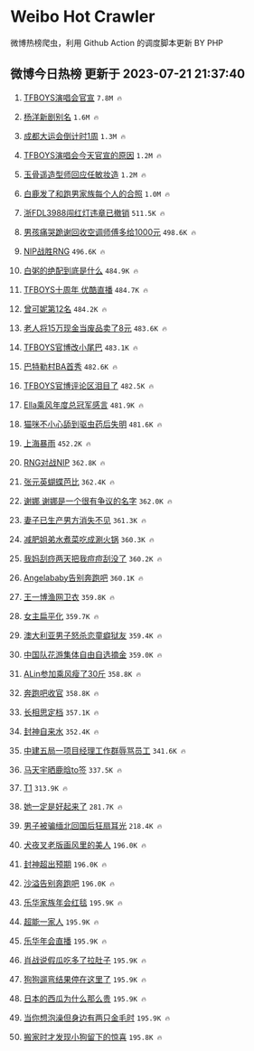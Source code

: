 # Weibo Hot Crawler 



微博热榜爬虫，利用 Github Action 的调度脚本更新 BY PHP 


## 微博今日热榜 更新于 2023-07-21 21:37:40 
1. [TFBOYS演唱会官宣](https://s.weibo.com/weibo?q=%23TFBOYS%E6%BC%94%E5%94%B1%E4%BC%9A%E5%AE%98%E5%AE%A3%23&t=31&band_rank=1&Refer=top) `7.8M 🔥` 

1. [杨洋新剧别名](https://s.weibo.com/weibo?q=%E6%9D%A8%E6%B4%8B%E6%96%B0%E5%89%A7%E5%88%AB%E5%90%8D&t=31&band_rank=2&Refer=top) `1.6M 🔥` 

1. [成都大运会倒计时1周](https://s.weibo.com/weibo?q=%23%E6%88%90%E9%83%BD%E5%A4%A7%E8%BF%90%E4%BC%9A%E5%80%92%E8%AE%A1%E6%97%B61%E5%91%A8%23&t=31&band_rank=3&Refer=top) `1.3M 🔥` 

1. [TFBOYS演唱会今天官宣的原因](https://s.weibo.com/weibo?q=%23TFBOYS%E6%BC%94%E5%94%B1%E4%BC%9A%E4%BB%8A%E5%A4%A9%E5%AE%98%E5%AE%A3%E7%9A%84%E5%8E%9F%E5%9B%A0%23&t=31&band_rank=4&Refer=top) `1.2M 🔥` 

1. [玉骨遥造型师回应任敏妆造](https://s.weibo.com/weibo?q=%23%E7%8E%89%E9%AA%A8%E9%81%A5%E9%80%A0%E5%9E%8B%E5%B8%88%E5%9B%9E%E5%BA%94%E4%BB%BB%E6%95%8F%E5%A6%86%E9%80%A0%23&t=31&band_rank=5&Refer=top) `1.2M 🔥` 

1. [白鹿发了和跑男家族每个人的合照](https://s.weibo.com/weibo?q=%23%E7%99%BD%E9%B9%BF%E5%8F%91%E4%BA%86%E5%92%8C%E8%B7%91%E7%94%B7%E5%AE%B6%E6%97%8F%E6%AF%8F%E4%B8%AA%E4%BA%BA%E7%9A%84%E5%90%88%E7%85%A7%23&t=31&band_rank=6&Refer=top) `1.0M 🔥` 

1. [浙FDL3988闯红灯违章已撤销](https://s.weibo.com/weibo?q=%23%E6%B5%99FDL3988%E9%97%AF%E7%BA%A2%E7%81%AF%E8%BF%9D%E7%AB%A0%E5%B7%B2%E6%92%A4%E9%94%80%23&t=31&band_rank=7&Refer=top) `511.5K 🔥` 

1. [男孩痛哭跪谢回收空调师傅多给1000元](https://s.weibo.com/weibo?q=%23%E7%94%B7%E5%AD%A9%E7%97%9B%E5%93%AD%E8%B7%AA%E8%B0%A2%E5%9B%9E%E6%94%B6%E7%A9%BA%E8%B0%83%E5%B8%88%E5%82%85%E5%A4%9A%E7%BB%991000%E5%85%83%23&t=31&band_rank=8&Refer=top) `498.6K 🔥` 

1. [NIP战胜RNG](https://s.weibo.com/weibo?q=NIP%E6%88%98%E8%83%9CRNG&t=31&band_rank=9&Refer=top) `496.6K 🔥` 

1. [白粥的绝配到底是什么](https://s.weibo.com/weibo?q=%23%E7%99%BD%E7%B2%A5%E7%9A%84%E7%BB%9D%E9%85%8D%E5%88%B0%E5%BA%95%E6%98%AF%E4%BB%80%E4%B9%88%23&t=31&band_rank=10&Refer=top) `484.9K 🔥` 

1. [TFBOYS十周年 优酷直播](https://s.weibo.com/weibo?q=TFBOYS%E5%8D%81%E5%91%A8%E5%B9%B4%20%E4%BC%98%E9%85%B7%E7%9B%B4%E6%92%AD&t=31&band_rank=11&Refer=top) `484.7K 🔥` 

1. [曾可妮第12名](https://s.weibo.com/weibo?q=%23%E6%9B%BE%E5%8F%AF%E5%A6%AE%E7%AC%AC12%E5%90%8D%23&t=31&band_rank=12&Refer=top) `484.2K 🔥` 

1. [老人将15万现金当废品卖了8元](https://s.weibo.com/weibo?q=%23%E8%80%81%E4%BA%BA%E5%B0%8615%E4%B8%87%E7%8E%B0%E9%87%91%E5%BD%93%E5%BA%9F%E5%93%81%E5%8D%96%E4%BA%868%E5%85%83%23&t=31&band_rank=13&Refer=top) `483.6K 🔥` 

1. [TFBOYS官博改小尾巴](https://s.weibo.com/weibo?q=%23TFBOYS%E5%AE%98%E5%8D%9A%E6%94%B9%E5%B0%8F%E5%B0%BE%E5%B7%B4%23&t=31&band_rank=14&Refer=top) `483.1K 🔥` 

1. [巴特勒村BA首秀](https://s.weibo.com/weibo?q=%23%E5%B7%B4%E7%89%B9%E5%8B%92%E6%9D%91BA%E9%A6%96%E7%A7%80%23&t=31&band_rank=15&Refer=top) `482.6K 🔥` 

1. [TFBOYS官博评论区泪目了](https://s.weibo.com/weibo?q=%23TFBOYS%E5%AE%98%E5%8D%9A%E8%AF%84%E8%AE%BA%E5%8C%BA%E6%B3%AA%E7%9B%AE%E4%BA%86%23&t=31&band_rank=16&Refer=top) `482.5K 🔥` 

1. [Ella乘风年度总冠军感言](https://s.weibo.com/weibo?q=%23Ella%E4%B9%98%E9%A3%8E%E5%B9%B4%E5%BA%A6%E6%80%BB%E5%86%A0%E5%86%9B%E6%84%9F%E8%A8%80%23&t=31&band_rank=17&Refer=top) `481.9K 🔥` 

1. [猫咪不小心舔到驱虫药后失明](https://s.weibo.com/weibo?q=%23%E7%8C%AB%E5%92%AA%E4%B8%8D%E5%B0%8F%E5%BF%83%E8%88%94%E5%88%B0%E9%A9%B1%E8%99%AB%E8%8D%AF%E5%90%8E%E5%A4%B1%E6%98%8E%23&t=31&band_rank=18&Refer=top) `481.6K 🔥` 

1. [上海暴雨](https://s.weibo.com/weibo?q=%E4%B8%8A%E6%B5%B7%E6%9A%B4%E9%9B%A8&t=31&band_rank=19&Refer=top) `452.2K 🔥` 

1. [RNG对战NIP](https://s.weibo.com/weibo?q=%23RNG%E5%AF%B9%E6%88%98NIP%23&t=31&band_rank=20&Refer=top) `362.8K 🔥` 

1. [张元英蝴蝶芭比](https://s.weibo.com/weibo?q=%23%E5%BC%A0%E5%85%83%E8%8B%B1%E8%9D%B4%E8%9D%B6%E8%8A%AD%E6%AF%94%23&t=31&band_rank=21&Refer=top) `362.4K 🔥` 

1. [谢娜 谢娜是一个很有争议的名字](https://s.weibo.com/weibo?q=%E8%B0%A2%E5%A8%9C%20%E8%B0%A2%E5%A8%9C%E6%98%AF%E4%B8%80%E4%B8%AA%E5%BE%88%E6%9C%89%E4%BA%89%E8%AE%AE%E7%9A%84%E5%90%8D%E5%AD%97&t=31&band_rank=22&Refer=top) `362.0K 🔥` 

1. [妻子已生产男方消失不见](https://s.weibo.com/weibo?q=%23%E5%A6%BB%E5%AD%90%E5%B7%B2%E7%94%9F%E4%BA%A7%E7%94%B7%E6%96%B9%E6%B6%88%E5%A4%B1%E4%B8%8D%E8%A7%81%23&t=31&band_rank=23&Refer=top) `361.3K 🔥` 

1. [减肥姐弟水煮菜吃成涮火锅](https://s.weibo.com/weibo?q=%23%E5%87%8F%E8%82%A5%E5%A7%90%E5%BC%9F%E6%B0%B4%E7%85%AE%E8%8F%9C%E5%90%83%E6%88%90%E6%B6%AE%E7%81%AB%E9%94%85%23&t=31&band_rank=24&Refer=top) `360.3K 🔥` 

1. [我妈刮痧两天把我痘痘刮没了](https://s.weibo.com/weibo?q=%23%E6%88%91%E5%A6%88%E5%88%AE%E7%97%A7%E4%B8%A4%E5%A4%A9%E6%8A%8A%E6%88%91%E7%97%98%E7%97%98%E5%88%AE%E6%B2%A1%E4%BA%86%23&t=31&band_rank=25&Refer=top) `360.2K 🔥` 

1. [Angelababy告别奔跑吧](https://s.weibo.com/weibo?q=%23Angelababy%E5%91%8A%E5%88%AB%E5%A5%94%E8%B7%91%E5%90%A7%23&t=31&band_rank=26&Refer=top) `360.1K 🔥` 

1. [王一博渔网卫衣](https://s.weibo.com/weibo?q=%23%E7%8E%8B%E4%B8%80%E5%8D%9A%E6%B8%94%E7%BD%91%E5%8D%AB%E8%A1%A3%23&t=31&band_rank=27&Refer=top) `359.8K 🔥` 

1. [女主扁平化](https://s.weibo.com/weibo?q=%E5%A5%B3%E4%B8%BB%E6%89%81%E5%B9%B3%E5%8C%96&t=31&band_rank=28&Refer=top) `359.7K 🔥` 

1. [澳大利亚男子怒杀恋童癖狱友](https://s.weibo.com/weibo?q=%23%E6%BE%B3%E5%A4%A7%E5%88%A9%E4%BA%9A%E7%94%B7%E5%AD%90%E6%80%92%E6%9D%80%E6%81%8B%E7%AB%A5%E7%99%96%E7%8B%B1%E5%8F%8B%23&t=31&band_rank=29&Refer=top) `359.4K 🔥` 

1. [中国队花游集体自由自选摘金](https://s.weibo.com/weibo?q=%23%E4%B8%AD%E5%9B%BD%E9%98%9F%E8%8A%B1%E6%B8%B8%E9%9B%86%E4%BD%93%E8%87%AA%E7%94%B1%E8%87%AA%E9%80%89%E6%91%98%E9%87%91%23&t=31&band_rank=30&Refer=top) `359.0K 🔥` 

1. [ALin参加乘风瘦了30斤](https://s.weibo.com/weibo?q=%23ALin%E5%8F%82%E5%8A%A0%E4%B9%98%E9%A3%8E%E7%98%A6%E4%BA%8630%E6%96%A4%23&t=31&band_rank=31&Refer=top) `358.8K 🔥` 

1. [奔跑吧收官](https://s.weibo.com/weibo?q=%E5%A5%94%E8%B7%91%E5%90%A7%E6%94%B6%E5%AE%98&t=31&band_rank=32&Refer=top) `358.8K 🔥` 

1. [长相思定档](https://s.weibo.com/weibo?q=%23%E9%95%BF%E7%9B%B8%E6%80%9D%E5%AE%9A%E6%A1%A3%23&t=31&band_rank=33&Refer=top) `357.1K 🔥` 

1. [封神自来水](https://s.weibo.com/weibo?q=%E5%B0%81%E7%A5%9E%E8%87%AA%E6%9D%A5%E6%B0%B4&t=31&band_rank=34&Refer=top) `352.4K 🔥` 

1. [中建五局一项目经理工作群辱骂员工](https://s.weibo.com/weibo?q=%23%E4%B8%AD%E5%BB%BA%E4%BA%94%E5%B1%80%E4%B8%80%E9%A1%B9%E7%9B%AE%E7%BB%8F%E7%90%86%E5%B7%A5%E4%BD%9C%E7%BE%A4%E8%BE%B1%E9%AA%82%E5%91%98%E5%B7%A5%23&t=31&band_rank=35&Refer=top) `341.6K 🔥` 

1. [马天宇晒鹿晗to签](https://s.weibo.com/weibo?q=%23%E9%A9%AC%E5%A4%A9%E5%AE%87%E6%99%92%E9%B9%BF%E6%99%97to%E7%AD%BE%23&t=31&band_rank=36&Refer=top) `337.5K 🔥` 

1. [T1](https://s.weibo.com/weibo?q=T1&t=31&band_rank=37&Refer=top) `313.9K 🔥` 

1. [她一定是好起来了](https://s.weibo.com/weibo?q=%E5%A5%B9%E4%B8%80%E5%AE%9A%E6%98%AF%E5%A5%BD%E8%B5%B7%E6%9D%A5%E4%BA%86&t=31&band_rank=38&Refer=top) `281.7K 🔥` 

1. [男子被骗缅北回国后狂扇耳光](https://s.weibo.com/weibo?q=%23%E7%94%B7%E5%AD%90%E8%A2%AB%E9%AA%97%E7%BC%85%E5%8C%97%E5%9B%9E%E5%9B%BD%E5%90%8E%E7%8B%82%E6%89%87%E8%80%B3%E5%85%89%23&t=31&band_rank=39&Refer=top) `218.4K 🔥` 

1. [犬夜叉老版画风里的美人](https://s.weibo.com/weibo?q=%23%E7%8A%AC%E5%A4%9C%E5%8F%89%E8%80%81%E7%89%88%E7%94%BB%E9%A3%8E%E9%87%8C%E7%9A%84%E7%BE%8E%E4%BA%BA%23&t=31&band_rank=40&Refer=top) `196.0K 🔥` 

1. [封神超出预期](https://s.weibo.com/weibo?q=%E5%B0%81%E7%A5%9E%E8%B6%85%E5%87%BA%E9%A2%84%E6%9C%9F&t=31&band_rank=41&Refer=top) `196.0K 🔥` 

1. [沙溢告别奔跑吧](https://s.weibo.com/weibo?q=%23%E6%B2%99%E6%BA%A2%E5%91%8A%E5%88%AB%E5%A5%94%E8%B7%91%E5%90%A7%23&t=31&band_rank=42&Refer=top) `196.0K 🔥` 

1. [乐华家族年会红毯](https://s.weibo.com/weibo?q=%23%E4%B9%90%E5%8D%8E%E5%AE%B6%E6%97%8F%E5%B9%B4%E4%BC%9A%E7%BA%A2%E6%AF%AF%23&t=31&band_rank=43&Refer=top) `195.9K 🔥` 

1. [超能一家人](https://s.weibo.com/weibo?q=%E8%B6%85%E8%83%BD%E4%B8%80%E5%AE%B6%E4%BA%BA&t=31&band_rank=44&Refer=top) `195.9K 🔥` 

1. [乐华年会直播](https://s.weibo.com/weibo?q=%23%E4%B9%90%E5%8D%8E%E5%B9%B4%E4%BC%9A%E7%9B%B4%E6%92%AD%23&t=31&band_rank=45&Refer=top) `195.9K 🔥` 

1. [肖战说假瓜吃多了拉肚子](https://s.weibo.com/weibo?q=%23%E8%82%96%E6%88%98%E8%AF%B4%E5%81%87%E7%93%9C%E5%90%83%E5%A4%9A%E4%BA%86%E6%8B%89%E8%82%9A%E5%AD%90%23&t=31&band_rank=46&Refer=top) `195.9K 🔥` 

1. [狗狗遛弯结果停在这里了](https://s.weibo.com/weibo?q=%E7%8B%97%E7%8B%97%E9%81%9B%E5%BC%AF%E7%BB%93%E6%9E%9C%E5%81%9C%E5%9C%A8%E8%BF%99%E9%87%8C%E4%BA%86&t=31&band_rank=47&Refer=top) `195.9K 🔥` 

1. [日本的西瓜为什么那么贵](https://s.weibo.com/weibo?q=%23%E6%97%A5%E6%9C%AC%E7%9A%84%E8%A5%BF%E7%93%9C%E4%B8%BA%E4%BB%80%E4%B9%88%E9%82%A3%E4%B9%88%E8%B4%B5%23&t=31&band_rank=48&Refer=top) `195.9K 🔥` 

1. [当你想泡澡但身边有两只金毛时](https://s.weibo.com/weibo?q=%E5%BD%93%E4%BD%A0%E6%83%B3%E6%B3%A1%E6%BE%A1%E4%BD%86%E8%BA%AB%E8%BE%B9%E6%9C%89%E4%B8%A4%E5%8F%AA%E9%87%91%E6%AF%9B%E6%97%B6&t=31&band_rank=49&Refer=top) `195.9K 🔥` 

1. [搬家时才发现小狗留下的惊喜](https://s.weibo.com/weibo?q=%E6%90%AC%E5%AE%B6%E6%97%B6%E6%89%8D%E5%8F%91%E7%8E%B0%E5%B0%8F%E7%8B%97%E7%95%99%E4%B8%8B%E7%9A%84%E6%83%8A%E5%96%9C&t=31&band_rank=50&Refer=top) `195.8K 🔥` 

